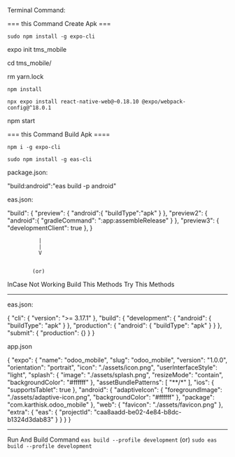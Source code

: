 
Terminal Command:

=== this Command Create Apk === 

`sudo npm install -g expo-cli`

expo init tms_mobile

cd tms_mobile/

rm yarn.lock

`npm install`

`npx expo install react-native-web@~0.18.10 @expo/webpack-config@^18.0.1`

npm start


=== this Command Build Apk ====


`npm i -g expo-cli`

`sudo npm install -g eas-cli`

package.json:

"build:android":"eas build -p android"


eas.json:

  "build": {
    "preview": {
      "android":{
       "buildType":"apk"
      }
    },
    "preview2": {
      "android":{
      "gradleCommand": ":app:assembleRelease"
      }
    },
    "preview3": {
      "developmentClient": true
    },
  }



              |
              |
              V


            (or)


InCase Not Working Build This Methods Try This Methods

----------------------------------------------------------------------------
eas.json:


{
  "cli": {
    "version": ">= 3.17.1"
  },
  "build": {
    "development": {
      "android": {
        "buildType": "apk"
      }
    },
    "production": {
      "android": {
        "buildType": "apk"
      }
    }
  },
  "submit": {
    "production": {}
  }
}


app.json

{
  "expo": {
    "name": "odoo_mobile",
    "slug": "odoo_mobile",
    "version": "1.0.0",
    "orientation": "portrait",
    "icon": "./assets/icon.png",
    "userInterfaceStyle": "light",
    "splash": {
      "image": "./assets/splash.png",
      "resizeMode": "contain",
      "backgroundColor": "#ffffff"
    },
    "assetBundlePatterns": [
      "**/*"
    ],
    "ios": {
      "supportsTablet": true
    },
    "android": {
      "adaptiveIcon": {
        "foregroundImage": "./assets/adaptive-icon.png",
        "backgroundColor": "#ffffff"
      },
      "package": "com.karthisk.odoo_mobile"
    },
    "web": {
      "favicon": "./assets/favicon.png"
    },
    "extra": {
      "eas": {
        "projectId": "caa8aadd-be02-4e84-b8dc-b1324d3dab83"
      }
    }
  }
}

----------------------------------------------------------------------------
Run And Build Command 
`eas build --profile development`
              (or)
`sudo eas build --profile development`

